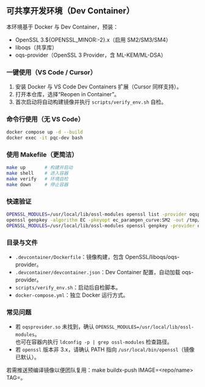 ## 可共享开发环境（Dev Container）

本环境基于 Docker 与 Dev Container，预装：
- OpenSSL 3.${OPENSSL_MINOR:-2}.x（启用 SM2/SM3/SM4）
- liboqs（共享库）
- oqs-provider（OpenSSL 3 Provider，含 ML-KEM/ML-DSA）

### 一键使用（VS Code / Cursor）
1. 安装 Docker 与 VS Code Dev Containers 扩展（Cursor 同样支持）。
2. 打开本仓库，选择“Reopen in Container”。
3. 首次启动将自动构建镜像并执行 `scripts/verify_env.sh` 自检。

### 命令行使用（无 VS Code）
```bash
docker compose up -d --build
docker exec -it pqc-dev bash
```

### 使用 Makefile（更简洁）
```bash
make up       # 构建并启动
make shell    # 进入容器
make verify   # 环境自检
make down     # 停止容器
```

### 快速验证
```bash
OPENSSL_MODULES=/usr/local/lib/ossl-modules openssl list -provider oqsprovider -kem-algorithms | grep -i ml-kem
openssl genpkey -algorithm EC -pkeyopt ec_paramgen_curve:SM2 -out /tmp/sm2.key
OPENSSL_MODULES=/usr/local/lib/ossl-modules openssl genpkey -provider oqsprovider -algorithm mldsa44 -out /tmp/mldsa.key
```

### 目录与文件
- `.devcontainer/Dockerfile`：镜像构建，包含 OpenSSL/liboqs/oqs-provider。
- `.devcontainer/devcontainer.json`：Dev Container 配置，自动加载 oqs-provider。
- `scripts/verify_env.sh`：启动后自检脚本。
- `docker-compose.yml`：独立 Docker 运行方式。

### 常见问题
- 若 `oqsprovider.so` 未找到，确认 `OPENSSL_MODULES=/usr/local/lib/ossl-modules`。\
  也可在容器内执行 `ldconfig -p | grep ossl-modules` 检查路径。
- 若 `openssl` 版本非 3.x，请确认 PATH 指向 `/usr/local/bin/openssl`（镜像已默认）。


若需推送预编译镜像以便团队复用：make buildx-push IMAGE=<repo/name> TAG=<tag>。
